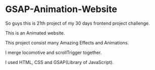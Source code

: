 # GSAP-Animation-Website

So guys this is 21th project of my 30 days frontend project challenge.

This is an Animated website.

This project consist many Amazing Effects and Animations.

I merge locomotive and scrollTrigger together.

I used HTML, CSS and GSAP(Library of JavaScript).
